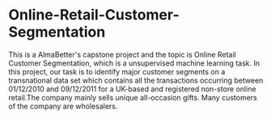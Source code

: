 # Online-Retail-Customer-Segmentation
This is a AlmaBetter's capstone project and the topic is Online Retail Customer Segmentation, which is a unsupervised machine learning task.
In this project, our task is to identify major customer segments on a transnational data set which contains all the transactions occurring between 01/12/2010 and 09/12/2011 for a UK-based and registered non-store online retail.The company mainly sells unique all-occasion gifts. Many customers of the company are wholesalers.
